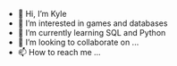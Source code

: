 - 👋 Hi, I’m Kyle
- 👀 I’m interested in games and databases
- 🌱 I’m currently learning SQL and Python
- 💞️ I’m looking to collaborate on ...
- 📫 How to reach me ...

<!---
kleon31/kleon31 is a ✨ special ✨ repository because its `README.md` (this file) appears on your GitHub profile.
You can click the Preview link to take a look at your changes.
--->
